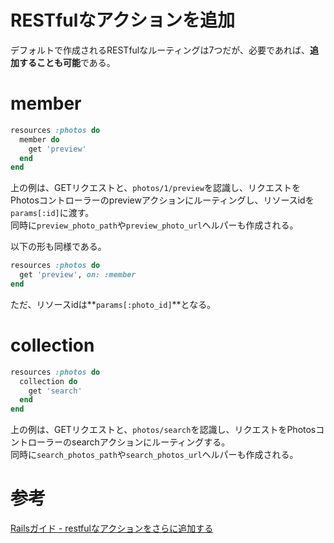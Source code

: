 # RESTfulなアクションを追加

デフォルトで作成されるRESTfulなルーティングは7つだが、必要であれば、**追加することも可能**である。

# member

```ruby
resources :photos do
  member do
    get 'preview'
  end
end
```
上の例は、GETリクエストと、`photos/1/preview`を認識し、リクエストをPhotosコントローラーのpreviewアクションにルーティングし、リソースidを`params[:id]`に渡す。  
同時に`preview_photo_path`や`preview_photo_url`ヘルパーも作成される。  

以下の形も同様である。
```ruby
resources :photos do
  get 'preview', on: :member
end
```
ただ、リソースidは**`params[:photo_id]`**となる。

# collection

```ruby
resources :photos do
  collection do
    get 'search'
  end
end
```
上の例は、GETリクエストと、`photos/search`を認識し、リクエストをPhotosコントローラーのsearchアクションにルーティングする。  
同時に`search_photos_path`や`search_photos_url`ヘルパーも作成される。  

# 参考
[Railsガイド - restfulなアクションをさらに追加する](https://railsguides.jp/routing.html#restful%E3%81%AA%E3%82%A2%E3%82%AF%E3%82%B7%E3%83%A7%E3%83%B3%E3%82%92%E3%81%95%E3%82%89%E3%81%AB%E8%BF%BD%E5%8A%A0%E3%81%99%E3%82%8B)